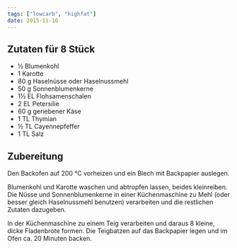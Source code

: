 ```yaml
---
tags: ["lowcarb", "highfat"]
date: 2015-11-16
---
```


## Zutaten für 8 Stück
- ½     Blumenkohl
- 1     Karotte
- 80 g  Haselnüsse oder Haselnussmehl
- 50 g  Sonnenblumenkerne
- 1½ EL Flohsamenschalen
- 2 EL  Petersilie
- 60 g  geriebener Käse
- 1 TL  Thymian
- ½ TL  Cayennepfeffer
- 1 TL  Salz

## Zubereitung
Den Backofen auf 200 ℃ vorheizen und ein Blech mit Backpapier auslegen.

Blumenkohl und Karotte waschen und abtropfen lassen, beides kleinreiben. Die Nüsse und Sonnenblumenkerne in einer Küchenmaschine zu Mehl (oder besser gleich Haselnussmehl benutzen) verarbeiten und die restlichen Zutaten dazugeben.

In der Küchenmaschine zu einem Teig verarbeiten und daraus 8 kleine, dicke Fladenbrote formen. Die Teigbatzen auf das Backpapier legen und im Ofen ca. 20 Minuten backen.

